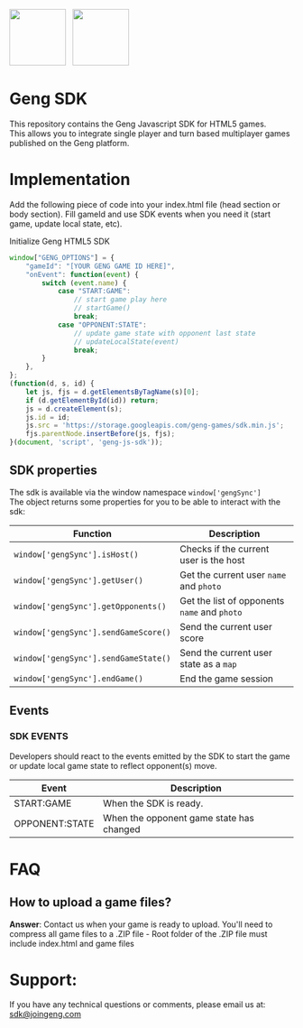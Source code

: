 <img src="https://upload.wikimedia.org/wikipedia/en/thumb/b/be/Gamepad.svg/600px-Gamepad.svg.png" width="100" alt="" data-canonical-src="https://avatars1.githubusercontent.com/u/54474115?s=460&v=4">  &nbsp;
<img src="https://upload.wikimedia.org/wikipedia/commons/thumb/3/38/HTML5_Badge.svg/600px-HTML5_Badge.svg.png" width="100" alt="" data-canonical-src="https://upload.wikimedia.org/wikipedia/commons/thumb/3/38/HTML5_Badge.svg/600px-HTML5_Badge.svg.png">

# Geng SDK
This repository contains the Geng Javascript SDK for HTML5 games. <br>
This allows you to integrate single player and turn based multiplayer games published on the Geng platform.

# Implementation
<p>Add the following piece of code into your index.html file (head section or body section). Fill gameId and use SDK events when you need it (start game, update local state, etc).</p>
<p>Initialize Geng HTML5 SDK</p>

```js
window["GENG_OPTIONS"] = {
    "gameId": "[YOUR GENG GAME ID HERE]",
    "onEvent": function(event) {
        switch (event.name) {
            case "START:GAME":
                // start game play here
                // startGame()
                break;
            case "OPPONENT:STATE":
                // update game state with opponent last state
                // updateLocalState(event)
                break;
        }
    },
};
(function(d, s, id) {
    let js, fjs = d.getElementsByTagName(s)[0];
    if (d.getElementById(id)) return;
    js = d.createElement(s);
    js.id = id;
    js.src = 'https://storage.googleapis.com/geng-games/sdk.min.js';
    fjs.parentNode.insertBefore(js, fjs);
}(document, 'script', 'geng-js-sdk'));
```

## SDK properties
The sdk is available via the window namespace ```window['gengSync']``` <br>
The object returns some properties for you to be able to interact with the sdk:

| Function        | Description |
| --------------- | ----------- |
| ```window['gengSync'].isHost()```    | Checks if the current user is the host        |
| ```window['gengSync'].getUser()```    | Get the current user ```name``` and ```photo```        |
| ```window['gengSync'].getOpponents()```    | Get the list of opponents ```name``` and ```photo```      |
| ```window['gengSync'].sendGameScore()```   | Send the current user score       |
| ```window['gengSync'].sendGameState()```   | Send the current user state as a ```map```       |
| ```window['gengSync'].endGame()```    | End the game session        |


## Events
### SDK EVENTS
Developers should react to the events emitted by the SDK to start the game or update local game state to reflect opponent(s) move.

| Event | Description |
| --- | --- |
| START:GAME | When the SDK is ready. |
| OPPONENT:STATE | When the opponent game state has changed |

# FAQ
<h2>How to upload a game files?</h2>
<p><b>Answer</b>: Contact us when your game is ready to upload. You'll need to compress all game files to a .ZIP file - Root folder of the .ZIP file must include index.html and game files</p>

# Support:
If you have any technical questions or comments, please email us at:
sdk@joingeng.com


